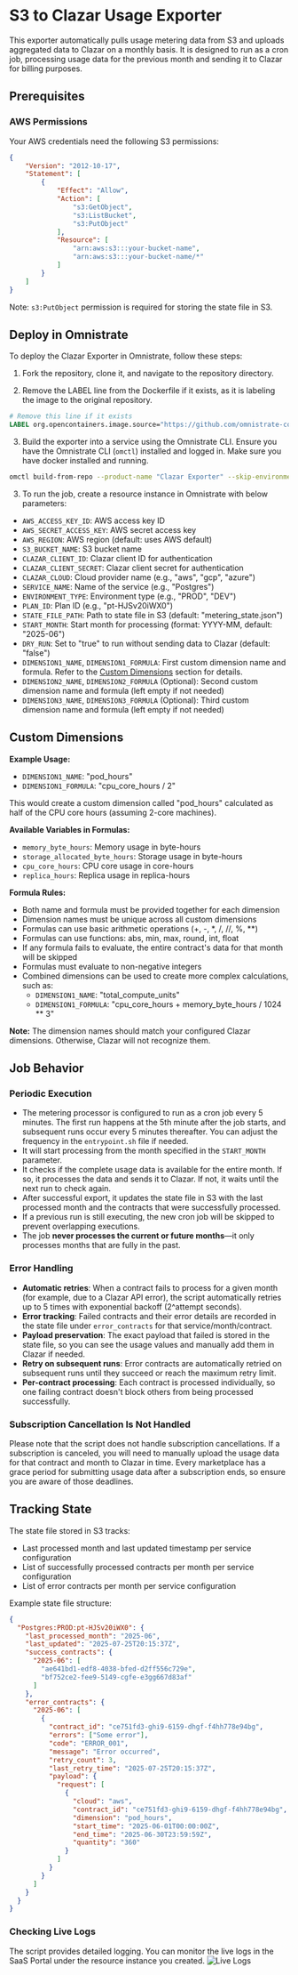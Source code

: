 # S3 to Clazar Usage Exporter

This exporter automatically pulls usage metering data from S3 and uploads aggregated data to Clazar on a monthly basis. It is designed to run as a cron job, processing usage data for the previous month and sending it to Clazar for billing purposes.

## Prerequisites

### AWS Permissions
Your AWS credentials need the following S3 permissions:
```json
{
    "Version": "2012-10-17",
    "Statement": [
        {
            "Effect": "Allow",
            "Action": [
                "s3:GetObject",
                "s3:ListBucket",
                "s3:PutObject"
            ],
            "Resource": [
                "arn:aws:s3:::your-bucket-name",
                "arn:aws:s3:::your-bucket-name/*"
            ]
        }
    ]
}
```

Note: `s3:PutObject` permission is required for storing the state file in S3.

## Deploy in Omnistrate

To deploy the Clazar Exporter in Omnistrate, follow these steps:

1. Fork the repository, clone it, and navigate to the repository directory.

2. Remove the LABEL line from the Dockerfile if it exists, as it is labeling the image to the original repository.

```dockerfile
# Remove this line if it exists
LABEL org.opencontainers.image.source="https://github.com/omnistrate-community/usage-export-clazar-recipe"
```

3. Build the exporter into a service using the Omnistrate CLI. Ensure you have the Omnistrate CLI (`omctl`) installed and logged in. Make sure you have docker installed and running.

```bash
omctl build-from-repo --product-name "Clazar Exporter" --skip-environment-promotion
```

3. To run the job, create a resource instance in Omnistrate with below parameters:

- `AWS_ACCESS_KEY_ID`: AWS access key ID
- `AWS_SECRET_ACCESS_KEY`: AWS secret access key
- `AWS_REGION`: AWS region (default: uses AWS default)
- `S3_BUCKET_NAME`: S3 bucket name
- `CLAZAR_CLIENT_ID`: Clazar client ID for authentication
- `CLAZAR_CLIENT_SECRET`: Clazar client secret for authentication
- `CLAZAR_CLOUD`: Cloud provider name (e.g., "aws", "gcp", "azure")
- `SERVICE_NAME`: Name of the service (e.g., "Postgres")
- `ENVIRONMENT_TYPE`: Environment type (e.g., "PROD", "DEV")
- `PLAN_ID`: Plan ID (e.g., "pt-HJSv20iWX0")
- `STATE_FILE_PATH`: Path to state file in S3 (default: "metering_state.json")
- `START_MONTH`: Start month for processing (format: YYYY-MM, default: "2025-06")
- `DRY_RUN`: Set to "true" to run without sending data to Clazar (default: "false")
- `DIMENSION1_NAME`, `DIMENSION1_FORMULA`: First custom dimension name and formula. Refer to the [Custom Dimensions](#custom-dimensions) section for details.
- `DIMENSION2_NAME`, `DIMENSION2_FORMULA` (Optional): Second custom dimension name and formula (left empty if not needed)
- `DIMENSION3_NAME`, `DIMENSION3_FORMULA` (Optional): Third custom dimension name and formula (left empty if not needed)

## Custom Dimensions

**Example Usage:**
- `DIMENSION1_NAME`: "pod_hours"
- `DIMENSION1_FORMULA`: "cpu_core_hours / 2"

This would create a custom dimension called "pod_hours" calculated as half of the CPU core hours (assuming 2-core machines).

**Available Variables in Formulas:**
- `memory_byte_hours`: Memory usage in byte-hours
- `storage_allocated_byte_hours`: Storage usage in byte-hours
- `cpu_core_hours`: CPU core usage in core-hours
- `replica_hours`: Replica usage in replica-hours

**Formula Rules:**
- Both name and formula must be provided together for each dimension
- Dimension names must be unique across all custom dimensions
- Formulas can use basic arithmetic operations (+, -, *, /, //, %, **)
- Formulas can use functions: abs, min, max, round, int, float
- If any formula fails to evaluate, the entire contract's data for that month will be skipped
- Formulas must evaluate to non-negative integers
- Combined dimensions can be used to create more complex calculations, such as:
  - `DIMENSION1_NAME`: "total_compute_units"
  - `DIMENSION1_FORMULA`: "cpu_core_hours + memory_byte_hours / 1024 ** 3"

**Note:** The dimension names should match your configured Clazar dimensions. Otherwise, Clazar will not recognize them. 

## Job Behavior

### Periodic Execution
- The metering processor is configured to run as a cron job every 5 minutes. The first run happens at the 5th minute after the job starts, and subsequent runs occur every 5 minutes thereafter. You can adjust the frequency in the `entrypoint.sh` file if needed. 
- It will start processing from the month specified in the `START_MONTH` parameter.
- It checks if the complete usage data is available for the entire month. If so, it processes the data and sends it to Clazar. If not, it waits until the next run to check again.
- After successful export, it updates the state file in S3 with the last processed month and the contracts that were successfully processed.
- If a previous run is still executing, the new cron job will be skipped to prevent overlapping executions.
- The job **never processes the current or future months**—it only processes months that are fully in the past.

### Error Handling

- **Automatic retries**: When a contract fails to process for a given month (for example, due to a Clazar API error), the script automatically retries up to 5 times with exponential backoff (2^attempt seconds).
- **Error tracking**: Failed contracts and their error details are recorded in the state file under `error_contracts` for that service/month/contract.
- **Payload preservation**: The exact payload that failed is stored in the state file, so you can see the usage values and manually add them in Clazar if needed.
- **Retry on subsequent runs**: Error contracts are automatically retried on subsequent runs until they succeed or reach the maximum retry limit.
- **Per-contract processing**: Each contract is processed individually, so one failing contract doesn't block others from being processed successfully.

### Subscription Cancellation Is Not Handled
Please note that the script does not handle subscription cancellations. If a subscription is canceled, you will need to manually upload the usage data for that contract and month to Clazar in time. Every marketplace has a grace period for submitting usage data after a subscription ends, so ensure you are aware of those deadlines.

## Tracking State

The state file stored in S3 tracks:
- Last processed month and last updated timestamp per service configuration
- List of successfully processed contracts per month per service configuration
- List of error contracts per month per service configuration

Example state file structure:
```json
{
  "Postgres:PROD:pt-HJSv20iWX0": {
    "last_processed_month": "2025-06",
    "last_updated": "2025-07-25T20:15:37Z",
    "success_contracts": {
      "2025-06": [
        "ae641bd1-edf8-4038-bfed-d2ff556c729e",
        "bf752ce2-fee9-5149-cgfe-e3gg667d83af"
      ]
    },
    "error_contracts": {
      "2025-06": [
        {
          "contract_id": "ce751fd3-ghi9-6159-dhgf-f4hh778e94bg",
          "errors": ["Some error"],
          "code": "ERROR_001",
          "message": "Error occurred",
          "retry_count": 3,
          "last_retry_time": "2025-07-25T20:15:37Z",
          "payload": {
            "request": [
              {
                "cloud": "aws",
                "contract_id": "ce751fd3-ghi9-6159-dhgf-f4hh778e94bg",
                "dimension": "pod_hours",
                "start_time": "2025-06-01T00:00:00Z",
                "end_time": "2025-06-30T23:59:59Z",
                "quantity": "360"
              }
            ]
          }
        }
      ]
    }
  }
}
```

### Checking Live Logs
The script provides detailed logging. You can monitor the live logs in the SaaS Portal under the resource instance you created. 
![Live Logs](images/live-logs.png)
